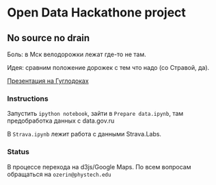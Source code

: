 # Open Data Hackathone project

## No source no drain

Боль: в Мск велодорожки лежат где-то не там.

Идея: сравним положение дорожек с тем что надо (со Стравой, да).



[Презентация на Гуглодоках](https://docs.google.com/presentation/d/1sMfwefSezHeguwtcekM0oLgd7-gkUubOYQEdLzUcX6s/edit?usp=sharing)

### Instructions

Запустить `ipython notebook`, зайти в `Prepare data.ipynb`, там предобработка данных с data.gov.ru

В `Strava.ipynb` лежит работа с данными Strava.Labs.

### Status

В процессе перехода на d3js/Google Maps.
По всем вопросам обращаться на `ozerin@phystech.edu`

